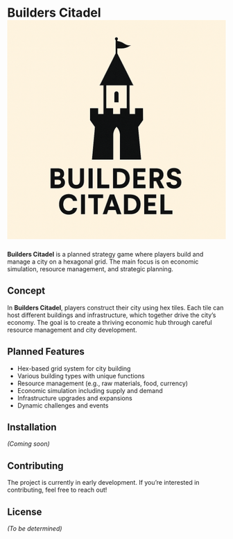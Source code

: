 # Builders Citadel ![Logo](assets/bc_logo.png)


**Builders Citadel** is a planned strategy game where players build and manage a city on a hexagonal grid. The main focus is on economic simulation, resource management, and strategic planning.

## Concept

In **Builders Citadel**, players construct their city using hex tiles. Each tile can host different buildings and infrastructure, which together drive the city’s economy. The goal is to create a thriving economic hub through careful resource management and city development.

## Planned Features

- Hex-based grid system for city building  
- Various building types with unique functions  
- Resource management (e.g., raw materials, food, currency)  
- Economic simulation including supply and demand  
- Infrastructure upgrades and expansions  
- Dynamic challenges and events  

## Installation

*(Coming soon)*

## Contributing

The project is currently in early development. If you’re interested in contributing, feel free to reach out!

## License

*(To be determined)*
